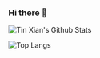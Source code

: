 ### Hi there 👋

<!--
**tinxian/Tinxian** is a ✨ _special_ ✨ repository because its `README.md` (this file) appears on your GitHub profile.

Here are some ideas to get you started:

- 🔭 I’m currently working on ...
- 🌱 I’m currently learning ...
- 👯 I’m looking to collaborate on ...
- 🤔 I’m looking for help with ...
- 💬 Ask me about ...
- 📫 How to reach me: ...
- 😄 Pronouns: ...
- ⚡ Fun fact: ...
-->

![Tin Xian's Github Stats](https://github-readme-stats.vercel.app/api?username=tinxian&show_icons=true&theme=tokyonight&count_private=true)

![Top Langs](https://github-readme-stats.vercel.app/api/top-langs/?username=tinxian&theme=tokyonight)
